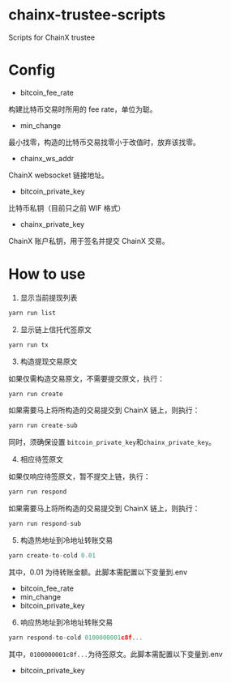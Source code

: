 # chainx-trustee-scripts

Scripts for ChainX trustee

# Config

- bitcoin_fee_rate

构建比特币交易时所用的 fee rate，单位为聪。

- min_change

最小找零，构造的比特币交易找零小于改值时，放弃该找零。

- chainx_ws_addr

ChainX websocket 链接地址。

- bitcoin_private_key

比特币私钥（目前只之前 WIF 格式）

- chainx_private_key

ChainX 账户私钥，用于签名并提交 ChainX 交易。

# How to use

1. 显示当前提现列表

```javascript
yarn run list
```

2. 显示链上信托代签原文

```javascript
yarn run tx
```

3. 构造提现交易原文

如果仅需构造交易原文，不需要提交原文，执行：

```javascript
yarn run create
```

如果需要马上将所构造的交易提交到 ChainX 链上，则执行：

```javascript
yarn run create-sub
```

同时，须确保设置 `bitcoin_private_key`和`chainx_private_key`。

4. 相应待签原文

如果仅响应待签原文，暂不提交上链，执行：

```javascript
yarn run respond
```

如果需要马上将所构造的交易提交到 ChainX 链上，则执行：

```javascript
yarn run respond-sub
```

5. 构造热地址到冷地址转账交易

```javascript
yarn create-to-cold 0.01
```

其中，0.01 为待转账金额。此脚本需配置以下变量到.env

- bitcoin_fee_rate
- min_change
- bitcoin_private_key

6. 响应热地址到冷地址转账交易

```javascript
yarn respond-to-cold 0100000001c8f...
```

其中，`0100000001c8f...`为待签原文。此脚本需配置以下变量到.env

- bitcoin_private_key
